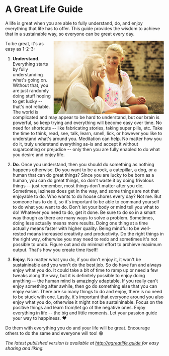 A Great Life Guide
==================

A life is great when you are able to fully understand, do, and enjoy everything that life has to offer. This guide
provides the wisdom to achieve that in a sustainable way, so everyone can be great every day.

<img align="right" src="happiness.jpg" width="350px">

To be great, it's as easy as 1-2-3:

1. **Understand**. Everything starts by fully understanding what's going on. Without that, you are just randomly doing
   stuff hoping to get lucky -- that's not reliable. The world is complicated and may appear to be hard to understand,
   but our brain is powerful, so keep trying and everything will become easy over time. No need for shortcuts -- like
   fabricating stories, taking super pills, etc. Take the time to think, read, see, talk, learn, smell, lick, or however
   you like to understand what's around you. Meditation can help. No matter how you do it, truly understand everything
   as-is and accept it without sugarcoating or prejudice -- only then you are fully enabled to do what you desire and
   enjoy life.

2. **Do**. Once you understand, then you should do something as nothing happens otherwise. Do you want to be a rock, a
   catepillar, a dog, or a human that can do great things? Since you are lucky to be born as a human, you can do great
   things, so don't waste it by doing frivolous things -- just remember, most things don't matter after you die.
   Sometimes, laziness does get in the way, and some things are not that enjoyable to do. Who wants to do house chores
   every day? Not me. But someone has to do it, so it's important to be able to command yourself to do what you want to
   do.  Don't let your body or mind tell you what to do! Whatever you need to do, get it done. Be sure to do so in a
   smart way though as there are many ways to solve a problem. Sometimes, doing less actually means more results. Doing
   one thing at a time actually means faster with higher quality. Being mindful to be well-rested means increased
   creativity and productivity. Do the right things in the right way, otherwise you may need to redo and sometimes it's
   not possible to undo. Figure out and do minimal effort to archieve maximum output. That's how you create time itself!

3. **Enjoy**. No matter what you do, if you don't enjoy it, it won't be sustaininable and you won't do the best job. So
   do have fun and always enjoy what you do. It could take a bit of time to ramp up or need a few tweaks along the way,
   but it is definitely possible to enjoy doing anything -- the human mind is amazingly adaptable. If you really can't
   enjoy something after awhile, then go do something else that you can enjoy easier. There are so many things to do and
   enjoy, there is no need to be stuck with one. Lastly, it's important that everyone around you also enjoy what you do,
   otherwise it might not be sustaininable. Focus on the positive things and learn from/let go of the negative ones.
   Enjoy everything in life -- the big and little moments. Let your passion guide your way to happiness. :heart:

Do them with everything you do and your life will be great. Encourage others to do the same and everyone will too! :grin:

*The latest published version is available at http://agreatlife.guide for easy sharing and liking.*
